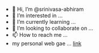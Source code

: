 - 👋 Hi, I’m @srinivasa-abhiram
- 👀 I’m interested in ...
- 🌱 I’m currently learning ...
- 💞️ I’m looking to collaborate on ...
- 📫 How to reach me ...
- my personal web gae ... [link]([url](https://www.google.com/url?q=https%3A%2F%2Fsites.google.com%2Fstudents.iiserpune.ac.in%2Fsrinivasaabhiram%2Fabout%3Fauthuser%3D0&sa=D&sntz=1&usg=AOvVaw0k38C-LQjsb-y5fG8Izb8t))

<!---
srinivasa-abhiram/srinivasa-abhiram is a ✨ special ✨ repository because its `README.md` (this file) appears on your GitHub profile.
You can click the Preview link to ta
ke a look at your changes.
--->
